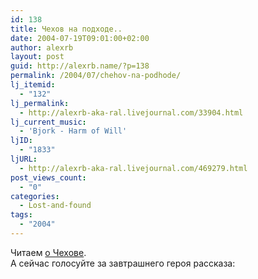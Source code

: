 ```yaml
---
id: 138
title: Чехов на подходе..
date: 2004-07-19T09:01:00+02:00
author: alexrb
layout: post
guid: http://alexrb.name/?p=138
permalink: /2004/07/chehov-na-podhode/
lj_itemid:
  - "132"
lj_permalink:
  - http://alexrb-aka-ral.livejournal.com/33904.html
lj_current_music:
  - 'Bjork - Harm of Will'
ljID:
  - "1833"
ljURL:
  - http://alexrb-aka-ral.livejournal.com/469279.html
post_views_count:
  - "0"
categories:
  - Lost-and-found
tags:
  - "2004"
---
```

Читаем [о Чехове](http://www.livejournal.com/users/alexrb_aka_ral/34223.html).  
А сейчас голосуйте за завтрашнего героя рассказа:  
<lj-poll-322869>